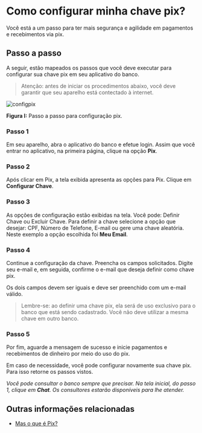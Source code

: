 # Como configurar minha chave pix?

Você está a um passo para ter mais segurança e agilidade em pagamentos e recebimentos via pix.

## Passo a passo

A seguir, estão mapeados os passos que você deve executar para configurar sua chave pix em seu aplicativo do banco.

> Atenção: antes de iniciar os procedimentos abaixo, você deve garantir que seu aparelho está contectado à internet. 

![configpix](https://github.com/FelipeMozart/pix-tutorial/blob/master/img/config%20pix.png)

**Figura I:** Passo a passo para configuração pix.

### Passo 1

Em seu aparelho, abra o aplicativo do banco e efetue login. Assim que você entrar no aplicativo, na primeira página, clique na opção **Pix**.

### Passo 2

Após clicar em Pix, a tela exibida apresenta as opções para Pix. Clique em **Configurar Chave**. 

### Passo 3

As opções de configuração estão exibidas na tela.  Você pode: Definir Chave ou Excluir Chave. Para definir a chave selecione a opção que desejar: CPF, Número de Telefone, E-mail ou gere uma chave aleatória. 
Neste exemplo a opção escolhida foi **Meu Email**.

### Passo 4

Continue a configuração da chave. Preencha os campos solicitados. Digite seu e-mail e, em seguida, confirme o e-mail que deseja definir como chave pix. 

Os dois campos devem ser iguais e deve ser preenchido com um e-mail válido.

> Lembre-se: ao definir uma chave pix, ela será de uso exclusivo para o banco que está sendo cadastrado. Você não deve utilizar a mesma chave em outro banco. 

### Passo 5

Por fim, aguarde a mensagem de sucesso e inicie pagamentos e recebimentos de dinheiro por meio do uso do pix. 

Em caso de necessidade, você pode configurar novamente sua chave pix. Para isso retorne os passos vistos. 

*Você pode consultar o banco sempre que precisar. Na tela inicial, do passo 1, clique em **Chat**. Os consultores estarão disponíveis para lhe atender.*



## Outras informações relacionadas
 - [Mas o que é Pix?](https://github.com/FelipeMozart/pix-tutorial/blob/master/text/1mas-o-que-e-pix.md)







